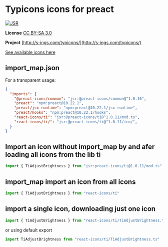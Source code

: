 # Typicons icons for preact

[![JSR](https://jsr.io/badges/@preact-icons/ti)](https://jsr.io/@preact-icons/ti)

**License** [CC BY-SA 3.0](https://creativecommons.org/licenses/by-sa/3.0/)

**Project** [http://s-ings.com/typicons/](http://s-ings.com/typicons/)

[See available icons here](https://react-icons.deno.dev/ti)

## import_map.json

For a transparent usage:

```json
{
  "imports": {
    "@preact-icons/common": "jsr:@preact-icons/common@^1.0.10",
    "preact": "npm:preact@10.22.1",
    "preact/jsx-runtime": "npm:preact@10.22.1/jsx-runtime",
    "preact/hooks": "npm:preact@10.22.1/hooks",
    "react-icons/ti": "jsr:@preact-icons/ti@^1.0.11/mod.ts",
    "react-icons/ti/": "jsr:@preact-icons/ti@^1.0.11/ico/",
  }
}
```

## Import an icon without import_map by and afer loading all icons from the lib ti

```ts
import { TiAdjustBrightness } from "jsr:preact-icons/ti@1.0.11/mod.ts"
```

## import_map import an icon from all icons

```ts
import { TiAdjustBrightness } from "react-icons/ti"
```

## import a single icon, downloading just one icon

```ts
import { TiAdjustBrightness } from "react-icons/ti/TiAdjustBrightness.ts"
```

or using default export

```ts
import TiAdjustBrightness from "react-icons/ti/TiAdjustBrightness.ts"
```

